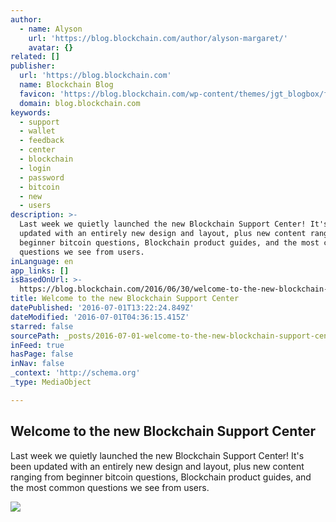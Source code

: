```yaml
---
author:
  - name: Alyson
    url: 'https://blog.blockchain.com/author/alyson-margaret/'
    avatar: {}
related: []
publisher:
  url: 'https://blog.blockchain.com'
  name: Blockchain Blog
  favicon: 'https://blog.blockchain.com/wp-content/themes/jgt_blogbox/favicon.ico'
  domain: blog.blockchain.com
keywords:
  - support
  - wallet
  - feedback
  - center
  - blockchain
  - login
  - password
  - bitcoin
  - new
  - users
description: >-
  Last week we quietly launched the new Blockchain Support Center! It's been
  updated with an entirely new design and layout, plus new content ranging from
  beginner bitcoin questions, Blockchain product guides, and the most common
  questions we see from users.
inLanguage: en
app_links: []
isBasedOnUrl: >-
  https://blog.blockchain.com/2016/06/30/welcome-to-the-new-blockchain-support-center/
title: Welcome to the new Blockchain Support Center
datePublished: '2016-07-01T13:22:24.849Z'
dateModified: '2016-07-01T04:36:15.415Z'
starred: false
sourcePath: _posts/2016-07-01-welcome-to-the-new-blockchain-support-center.md
inFeed: true
hasPage: false
inNav: false
_context: 'http://schema.org'
_type: MediaObject

---
```

<article style=""><h1>Welcome to the new Blockchain Support Center</h1><p>Last week we quietly launched the new Blockchain Support Center! It's been updated with an entirely new design and layout, plus new content ranging from beginner bitcoin questions, Blockchain product guides, and the most common questions we see from users.</p><img src="https://blog.blockchain.com/wp-content/uploads/2016/11/new-users.jpg" /></article>